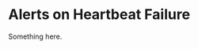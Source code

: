 [title]: # (Alerts on Heartbeat Failure)
[tags]: # (XXX)
[priority]: # (4312)
# Alerts on Heartbeat Failure
Something here.
